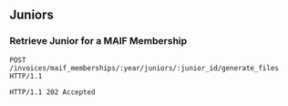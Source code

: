 ## Juniors
### Retrieve Junior for a MAIF Membership

```http
POST /invoices/maif_memberships/:year/juniors/:junior_id/generate_files HTTP/1.1
```

```http
HTTP/1.1 202 Accepted
```
